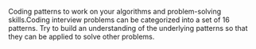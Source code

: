 Coding patterns to work on your algorithms and problem-solving skills.Coding interview problems can be categorized into a set of 16 patterns. Try to build an understanding of the underlying patterns so that they can be applied to solve other problems.
